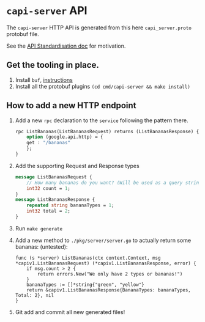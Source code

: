 # `capi-server` API

The `capi-server` HTTP API is generated from this here `capi_server.proto` protobuf file.

See the [API Standardisation doc](https://gist.github.com/bigkevmcd/d97ddd38c5d82430bdc85f783e26b72e) for motivation.

## Get the tooling in place.

1. Install `buf`, [instructions](https://docs.buf.build/installation)
2. Install all the protobuf plugins `(cd cmd/capi-server && make install)`

## How to add a new HTTP endpoint

1. Add a new `rpc` declaration to the `service` following the pattern there.

   ```protobuf
   rpc ListBananas(ListBananasRequest) returns (ListBananasResponse) {
       option (google.api.http) = {
       get : "/bananas"
       };
   }
   ```

2. Add the supporting Request and Response types

   ```protobuf
   message ListBananasRequest {
       // How many bananas do you want? (Will be used as a query string)
       int32 count = 1;
   }
   message ListBananasResponse {
       repeated string bananaTypes = 1;
       int32 total = 2;
   }
   ```

3. Run `make generate`
4. Add a new method to `./pkg/server/server.go` to actually return some bananas: (untested):
   ```golang
   func (s *server) ListBananas(ctx context.Context, msg *capiv1.ListBananasRequest) (*capiv1.ListBananasResponse, error) {
       if msg.count > 2 {
           return errors.New("We only have 2 types or bananas!")
       }
       bananaTypes := []*string{"green", "yellow"}
       return &capiv1.ListBananasResponse{BananaTypes: bananaTypes, Total: 2}, nil
   }
   ```
5. Git add and commit all new generated files!
